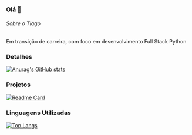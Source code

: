 ### Olá 👋

###### Sobre o Tiago
Em transição de carreira, com foco em desenvolvimento Full Stack Python

### Detalhes
[![Anurag's GitHub stats](https://github-readme-stats.vercel.app/api?username=tiago-silva-batista&show_icons=true&theme=dark)](https://github.com/anuraghazra/github-readme-stats)


### Projetos
[![Readme Card](https://github-readme-stats.vercel.app/api/pin/?username=tiago-silva-batista&repo=eplay&theme=dark)](https://github.com/anuraghazra/github-readme-stats)

### Linguagens Utilizadas
[![Top Langs](https://github-readme-stats.vercel.app/api/top-langs/?username=tiago-silva-batista&layout=compact)](https://github.com/anuraghazra/github-readme-stats)

